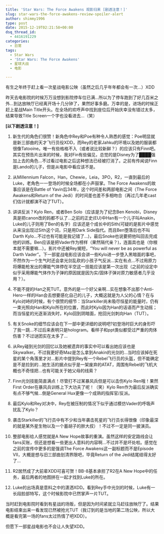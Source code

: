 ```yaml
---
title: 'Star Wars: The Force Awakens 观影归来 [剧透注意！]'
slug: star-wars-the-force-awakens-review-spoiler-alert
author: shimmy1996
type: post
date: 2015-12-19T02:21:58+00:00
dsq_thread_id:
  - 4416191229
categories:
  - 日常
tags:
  - Star Wars
  - 'Star Wars: The Force Awakens'
  - 星球大战
  - 电影

---
```

有生之年终于赶上看一次星战电影公映（虽然之后几乎年年都会有一次&#8230;）XDD

<!--more-->

昨天去电影院的时候万万没想到影院停车位已满&#8230;所以为了停车跑到了好几百米之外&#8230;到达放映厅已经离开场十几分钟了，果然好事多磨。万幸的是，进场的时候正赶上星战Main Title开头。在全场的欢呼声中找到座位后开始庆幸没有错过太多，结果导致Title Screen一个字也没看进去&#8230;（笑）

**[以下剧透注意！]**

  1. 新生代的角色们很赞！新角色中Rey和Poe有种令人熟悉的感觉：Poe明显就是新三部曲的天才飞行员役XDD，而Rey的老家Jahku的环境以及她的服装都很像Tatooine。唯一有些格格不入（或者说比较新鲜？）的应该只有Finn吧。其实在预告片出来的时候，我对Fin有些偏见，总觉的是Disney为了<span title="政治正确">████</span>强加上去的角色&#8230;不过看过电影之后这种想法已经被打消了。之前有传闻说Finn是Lando的儿子，但是从电影中看应该不是。

  2. 从Millennium Falcon，Han，Chewie，Leia，3PO，R2，一直到最后的Luke，老角色一一登场的时候全场都在小声鼓掌。The Force Awakens的故事应该是在Battle of Yavin后34年，这个时间差和两部电影之间（The Force Awakens和Return of the Jedi）的时间差也差不多相吻合（再过几年老cast们估计就都演不动了TUT）。

  3. 讲讲反派？Kylo Ren，或者Ben Solo（应该是为了纪念Ben Kenobi，Disney真是把canon改的妈都不认了&#8230;之前的正史(EU)中Han有一个儿子叫Anakin，Luke的儿子则用了Ben的名字）应该还是个成长中的Sith(可疑的是影片中感觉从来没出现过Sith这个词，只是用Dark Side指代。而且Ben堕落后也不叫Darth Kylo&#8230;不过也有可能是我记错了&#8230;)，最后Snoke也说要把他叫回去完成他的训练。Ben应该是把Vader作为榜样（果然隔代亲？)，连面具也是（你根本就不需要嘛&#8230;）。影片中还被Rey揭短，“You will never be as powerful as Darth Vader”。下一部星战电影应该会讲一些Kylo进一步堕入黑暗面的事吧，不然作为一个生气时还会拿光剑乱砍的小孩子气反派&#8230;实在有点&#8230;不过用原力将爆能枪发出的爆能气体停在半空这一技能应该是第一次出现（之前的设定中似乎采用爆能气体作为子弹的原因就是因为实/固体子弹对原力敏感者几乎没用？）。

  4. 不能不提的Han之死TUT。意外的是一个好父亲啊&#8230;实在想象不出那个Anti-Hero一样的Han会去想要感化自己的儿子，大概这就是为人父的心情？在与Kylo对峙的时候，有个很赞的细节：当Starkiller尚未吸尽恒星的能量时，仍有一束光照向Han和Kylo所在的位置，而此时Kylo因为Han的话语而产生动摇；而当恒星的光逐渐消失时，Kylo回到阴暗面，抢回光剑刺向Han（TUT）。

  5. 有关Snoke的细节应该会在下一部中更详细的说明吧?初登场时巨大的身形吓了我一跳&#8230;不过后来表明只是hologram。看样子和ppt类似都受过严重的肉体伤害？不过谜团实在太多了&#8230;

  6. 从Rey碰到光剑的回忆以及她被遗弃的事实中可以看出她应该也是Skywalker。不过我更好奇Maz是怎么拿到Anakin的光剑的&#8230;当时应该掉在死星的某个角落里才对&#8230;影片中提到Rey有一个Rebel飞行员的头盔，但不能确定是不是捡到的&#8230;她生活的据点似乎是一架废弃的ATAT，周围有Rebel的飞机大概也不奇怪把&#8230;也有可能关于她父母的线索？

  7. Finn光剑技能简直满点！尽管打不过某暴风兵但是可以击伤Kylo Ren哦！果然First Order在暴风兵训练上下大功夫了呢！（笑）Kylo Ren作为最后反派确实有点不够气候&#8230;倒是General Hux更像一个成熟的指挥官/反派。

  8. 最后Kylo和Rey对决中，Rey在被压制的情况下似乎通过模仿Vader的呼吸声扰乱了Kylo？

  9. 袭击Starkiller的飞行员中有不少和当年袭击死星的飞行员长得很像（印象最深的就是某外星生物以及一个蓄胡子的胖大叔）！不过不一定是同一披演员。

  10. 整部电影给人感觉就是A New Hope故事的重演。虽然这样的安定路线会让fans买账，但还是想看一些更出人意料的内容啊&#8230;不过并不是坏处啦。感觉在之前的宣传中更多的是强调The Force Awakens这一副标题而不是Episode VII，大概是想与旧三部曲划清界限吧，毕竟Return of the Jedi结尾结得太好了&#8230;

  11. R2居然成了大前辈XDD可喜可贺！BB-8基本承担了R2在A New Hope中的任务，最后两者的地图拼在一起才找到Luke的所在。

  12. Luke的出场真是意料之中的潇洒XDD。看到Rey手中光剑的时候，Luke有一长段脸部特写，这个时候影院中已然掌声一片TUT。

当时赶到电影院时看到有星战的场贩，但是因为时间紧就立马赶往放映厅了。结果电影结束出来一看发现已然被抢光TUT（我订到的是当地的第二场公映，所以大概是看完第一场的fans太过热情了吧XDD）。

但愿下一部星战电影也不会让人失望XDD。
